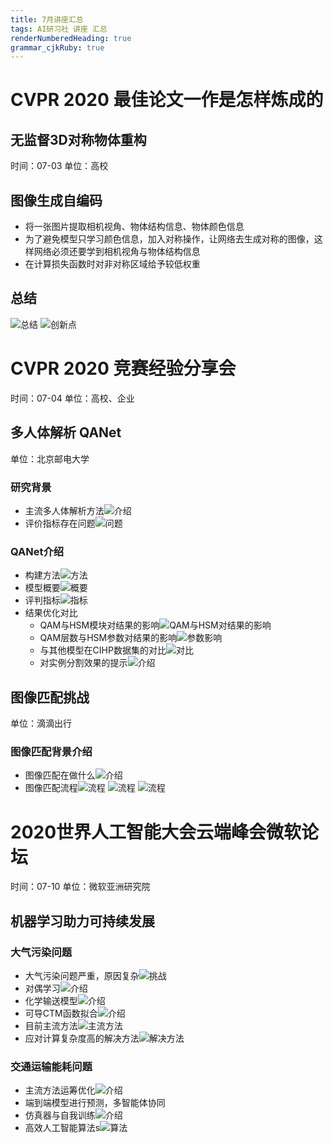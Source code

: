 ```yaml
---
title: 7月讲座汇总
tags: AI研习社 讲座 汇总
renderNumberedHeading: true
grammar_cjkRuby: true
---
```


# CVPR 2020 最佳论文一作是怎样炼成的
## 无监督3D对称物体重构
时间：07-03
单位：高校
## 图像生成自编码
- 将一张图片提取相机视角、物体结构信息、物体颜色信息
- 为了避免模型只学习颜色信息，加入对称操作，让网络去生成对称的图像，这样网络必须还要学到相机视角与物体结构信息
- 在计算损失函数时对非对称区域给予较低权重

## 总结
![总结](https://gitee.com/knowmefly/little_book_maker/raw/master/小书匠/1599007035881.png) ![创新点](https://gitee.com/knowmefly/little_book_maker/raw/master/小书匠/1599007127244.png)

# CVPR 2020 竞赛经验分享会
时间：07-04
单位：高校、企业

## 多人体解析 QANet
单位：北京邮电大学
### 研究背景
- 主流多人体解析方法![介绍](https://gitee.com/knowmefly/little_book_maker/raw/master/小书匠/1599012798540.png)
- 评价指标存在问题![问题](https://gitee.com/knowmefly/little_book_maker/raw/master/小书匠/1599012906429.png)

### QANet介绍
- 构建方法![方法](https://gitee.com/knowmefly/little_book_maker/raw/master/小书匠/1599013006813.png)
- 模型概要![概要](https://gitee.com/knowmefly/little_book_maker/raw/master/小书匠/1599013090889.png)
- 评判指标![指标](https://gitee.com/knowmefly/little_book_maker/raw/master/小书匠/1599013239350.png)
- 结果优化对比
	- QAM与HSM模块对结果的影响![QAM与HSM对结果的影响](https://gitee.com/knowmefly/little_book_maker/raw/master/小书匠/1599013470821.png)
	- QAM层数与HSM参数对结果的影响![参数影响](https://gitee.com/knowmefly/little_book_maker/raw/master/小书匠/1599013561138.png)
	- 与其他模型在CIHP数据集的对比![对比](https://gitee.com/knowmefly/little_book_maker/raw/master/小书匠/1599013666505.png)
	- 对实例分割效果的提示![介绍](https://gitee.com/knowmefly/little_book_maker/raw/master/小书匠/1599013768216.png)

## 图像匹配挑战
单位：滴滴出行
### 图像匹配背景介绍
- 图像匹配在做什么![介绍](https://gitee.com/knowmefly/little_book_maker/raw/master/小书匠/1599013961981.png)
- 图像匹配流程![流程](https://gitee.com/knowmefly/little_book_maker/raw/master/小书匠/1599014039355.png) ![流程](https://gitee.com/knowmefly/little_book_maker/raw/master/小书匠/1599014080107.png) ![流程](https://gitee.com/knowmefly/little_book_maker/raw/master/小书匠/1599014215688.png)


# 2020世界人工智能大会云端峰会微软论坛
时间：07-10
单位：微软亚洲研究院
## 机器学习助力可持续发展
### 大气污染问题
- 大气污染问题严重，原因复杂![挑战](https://gitee.com/knowmefly/little_book_maker/raw/master/小书匠/1599016465749.png)
- 对偶学习![介绍](https://gitee.com/knowmefly/little_book_maker/raw/master/小书匠/1599016518143.png)
- 化学输送模型![介绍](https://gitee.com/knowmefly/little_book_maker/raw/master/小书匠/1599016551414.png)
- 可导CTM函数拟合![介绍](https://gitee.com/knowmefly/little_book_maker/raw/master/小书匠/1599016702302.png)
- 目前主流方法![主流方法](https://gitee.com/knowmefly/little_book_maker/raw/master/小书匠/1599018953547.png)
- 应对计算复杂度高的解决方法![解决方法](https://gitee.com/knowmefly/little_book_maker/raw/master/小书匠/1599019032611.png)

### 交通运输能耗问题
- 主流方法运筹优化![介绍](https://gitee.com/knowmefly/little_book_maker/raw/master/小书匠/1599019252115.png)
- 端到端模型进行预测，多智能体协同
- 仿真器与自我训练![介绍](https://gitee.com/knowmefly/little_book_maker/raw/master/小书匠/1599019409254.png)
- 高效人工智能算法s![算法](https://gitee.com/knowmefly/little_book_maker/raw/master/小书匠/1599019550369.png)

# 